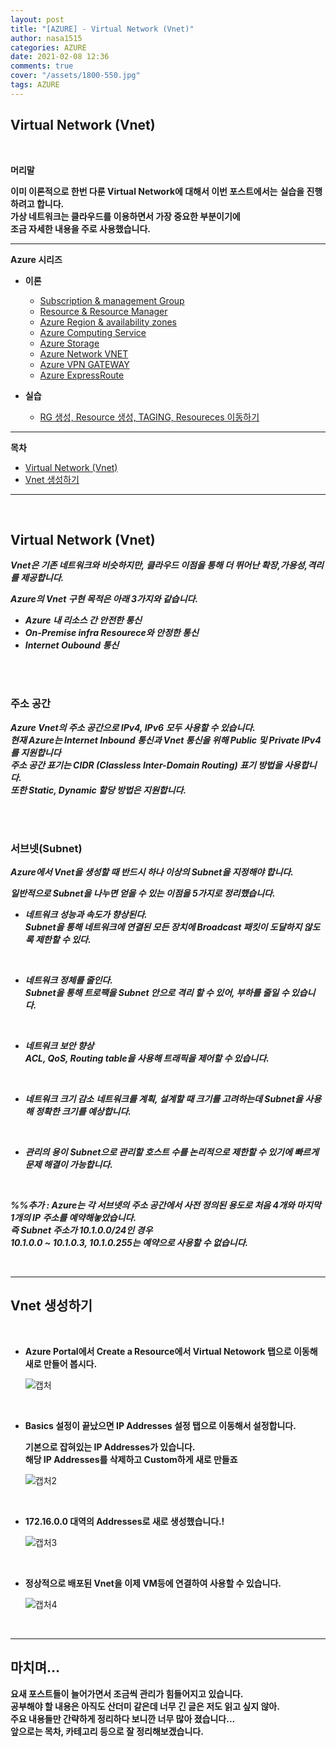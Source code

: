 ```yaml
---
layout: post
title: "[AZURE] - Virtual Network (Vnet)"
author: nasa1515
categories: AZURE
date: 2021-02-08 12:36
comments: true
cover: "/assets/1800-550.jpg"
tags: AZURE
---
```




## **Virtual Network (Vnet)**


<br/>

**머리말**  
  
**이미 이론적으로 한번 다룬 Virtual Network에 대해서 이번 포스트에서는**
**실습을 진행하려고 합니다.**  
**가상 네트워크는 클라우드를 이용하면서 가장 중요한 부분이기에**  
**조금 자세한 내용을 주로 사용했습니다.**



 
---

**Azure 시리즈**

* **이론**

    - [Subscription & management Group](https://nasa1515.github.io/azure/2021/01/21/azure.subscriptions.html)
    - [Resource & Resource Manager](https://nasa1515.github.io/azure/2021/01/22/azure-resoure.html)
    - [Azure Region & availability zones](https://nasa1515.github.io/azure/2021/01/22/azure.region.html)
    - [Azure Computing Service](https://nasa1515.github.io/azure/2021/01/25/azure.compute.html)
    - [Azure Storage](https://nasa1515.github.io/azure/2021/01/26/azure.storage.html)
    - [Azure Network VNET](https://nasa1515.github.io/azure/2021/01/26/azure-vnet.html)
    - [Azure VPN GATEWAY](https://nasa1515.github.io/azure/2021/01/27/Azure-VPN.html)
    - [Azure ExpressRoute](https://nasa1515.github.io/azure/2021/01/27/azure-expreroute.html)

* **실습**

    - [RG 생성, Resource 생성, TAGING, Resoureces 이동하기](https://nasa1515.github.io/azure/2021/02/05/azure-resource2.html)

---

**목차**


- [Virtual Network (Vnet)](#a1)
- [Vnet 생성하기](#a2)

--- 

<br/>

## **Virtual Network (Vnet)**   <a name="a1"></a>


***Vnet은 기존 네트워크와 비슷하지만, 클라우드 이점을 통해 더 뛰어난 확장,가용성,격리를 제공합니다.*** 

***Azure의 Vnet 구현 목적은 아래 3가지와 같습니다.***

* ***Azure 내 리소스 간 안전한 통신*** 
* ***On-Premise infra Resourece와 안정한 통신***
* ***Internet Oubound 통신***


<br/>
<br/> 

### **주소 공간**

***Azure Vnet의 주소 공간으로 IPv4, IPv6 모두 사용할 수 있습니다.***  
***현재 Azure는 Internet Inbound 통신과 Vnet 통신을 위해 Public 및 Private IPv4를 지원합니다***   
***주소 공간 표기는 CIDR (Classless Inter-Domain Routing) 표기 방법을 사용합니다.***  
***또한 Static, Dynamic 할당 방법은 지원합니다.***


<br/>
<br/>

### **서브넷(Subnet)**

***Azure에서 Vnet을 생성할 때 반드시 하나 이상의 Subnet을 지정해야 합니다.***  

***일반적으로 Subnet을 나누면 얻을 수 있는 이점을 5가지로 정리했습니다.***

* ***네트워크 성능과 속도가 향상된다.***  
    ***Subnet을 통해 네트워크에 연결된 모든 장치에 Broadcast 패킷이 도달하지 않도록 제한할 수 있다.***

<br/>

* ***네트워크 정체를 줄인다.***  
    ***Subnet을 통해 트로팩을 Subnet 안으로 격리 할 수 있어, 부하를 줄일 수 있습니다.***  

<br/>

* ***네트워크 보안 향상***  
    ***ACL, QoS, Routing table을 사용해 트래픽을 제어할 수 있습니다.***   

<br/>

* ***네트워크 크기 감소***
    ***네트워크를 계획, 설계할 때 크기를 고려하는데 Subnet을 사용해 정확한 크기를 예상합니다.***

<br/>

* ***관리의 용이***
    ***Subnet으로 관리할 호스트 수를 논리적으로 제한할 수 있기에 빠르게 문제 해결이 가능합니다.*** 


<br/>

***%%추가 : Azure는 각 서브넷의 주소 공간에서 사전 정의된 용도로 처음 4개와 마지막 1개의 IP 주소를 예약해놓았습니다.***  
***즉 Subnet 주소가 10.1.0.0/24인 경우***  
***10.1.0.0 ~ 10.1.0.3, 10.1.0.255는 예약으로 사용할 수 없습니다.***


<br/>

---

## **Vnet 생성하기** <a name="a2"></a>  

<br/>

* **Azure Portal에서 Create a Resource에서 Virtual Netowork 탭으로 이동해 새로 만들어 봅시다.**

    ![캡처](https://user-images.githubusercontent.com/69498804/107168052-e84dfe80-69fd-11eb-9fd4-e26a1c545458.JPG)


<br/>

* **Basics 설정이 끝났으면 IP Addresses 설정 탭으로 이동해서 설정합니다.**

    **기본으로 잡혀있는 IP Addresses가 있습니다.**   
    **해당 IP Addresses를 삭제하고 Custom하게 새로 만들죠**

    ![캡처2](https://user-images.githubusercontent.com/69498804/107168147-23e8c880-69fe-11eb-8a86-3b91403d0859.JPG)

<br/>

* **172.16.0.0 대역의 Addresses로 새로 생성했습니다.!**

    ![캡처3](https://user-images.githubusercontent.com/69498804/107168406-aa9da580-69fe-11eb-9750-9761dea3b109.JPG)


<br/>

* **정상적으로 배포된 Vnet을 이제 VM등에 연결하여 사용할 수 있습니다.**

    ![캡처4](https://user-images.githubusercontent.com/69498804/107168697-5a731300-69ff-11eb-8eac-d1fe88f4d824.JPG)


<br/>


---

## **마치며…**  


**요새 포스트들이 늘어가면서 조금씩 관리가 힘들어지고 있습니다.**  
**공부해야 할 내용은 아직도 산더미 같은데 너무 긴 글은 저도 읽고 싶지 않아.**  
**주요 내용들만 간략하게 정리하다 보니깐 너무 많아 졌습니다...**  
**앞으로는 목차, 카테고리 등으로 잘 정리해보겠습니다.**

